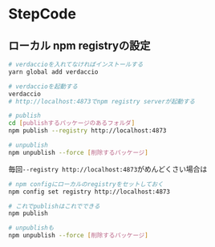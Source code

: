 # StepCode

## ローカル npm registryの設定

```bash
# verdaccioを入れてなければインストールする
yarn global add verdaccio
```

```bash
# verdaccioを起動する
verdaccio
# http://localhost:4873でnpm registry serverが起動する
```

```bash
# publish
cd [publishするパッケージのあるフォルダ]
npm publish --registry http://localhost:4873

# unpublish
npm unpublish --force [削除するパッケージ]
```

毎回`--registry http://localhost:4873`がめんどくさい場合は

```bash
# npm configにローカルのregistryをセットしておく
npm config set registry http://localhost:4873

# これでpublishはこれでできる
npm publish

# unpublishも
npm unpublish --force [削除するパッケージ]
```
